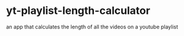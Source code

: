 # yt-playlist-length-calculator
an app that calculates the length of all the videos on a youtube playlist
